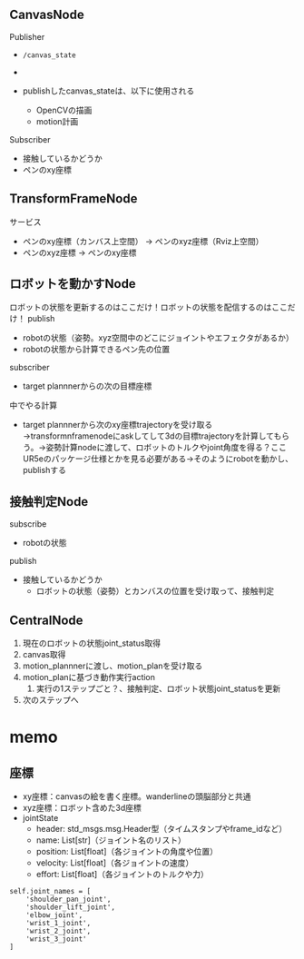 
## CanvasNode
Publisher
- `/canvas_state`

- 
- publishしたcanvas_stateは、以下に使用される
    - OpenCVの描画
    - motion計画

Subscriber
- 接触しているかどうか
- ペンのxy座標


## TransformFrameNode
サービス
- ペンのxy座標（カンバス上空間） → ペンのxyz座標（Rviz上空間）
- ペンのxyz座標 → ペンのxy座標 


## ロボットを動かすNode
ロボットの状態を更新するのはここだけ！ロボットの状態を配信するのはここだけ！
publish
- robotの状態（姿勢。xyz空間中のどこにジョイントやエフェクタがあるか）
- robotの状態から計算できるペン先の位置

subscriber
- target plannnerからの次の目標座標

中でやる計算
- target plannnerから次のxy座標trajectoryを受け取る→transformnframenodeにaskしてして3dの目標trajectoryを計算してもらう。→姿勢計算nodeに渡して、ロボットのトルクやjoint角度を得る？ここUR5eのパッケージ仕様とかを見る必要がある→そのようにrobotを動かし、publishする



## 接触判定Node
subscribe
- robotの状態

publish 
- 接触しているかどうか
    - ロボットの状態（姿勢）とカンバスの位置を受け取って、接触判定



## CentralNode
1. 現在のロボットの状態joint_status取得
2. canvas取得
3. motion_plannnerに渡し、motion_planを受け取る
4. motion_planに基づき動作実行action
    1. 実行の1ステップごと？、接触判定、ロボット状態joint_statusを更新
5. 次のステップへ



# memo
## 座標
- xy座標：canvasの絵を書く座標。wanderlineの頭脳部分と共通
- xyz座標：ロボット含めた3d座標
- jointState
    - header: std_msgs.msg.Header型（タイムスタンプやframe_idなど）
    - name: List[str]（ジョイント名のリスト）
    - position: List[float]（各ジョイントの角度や位置）
    - velocity: List[float]（各ジョイントの速度）
    - effort: List[float]（各ジョイントのトルクや力）
```
self.joint_names = [
    'shoulder_pan_joint',
    'shoulder_lift_joint', 
    'elbow_joint',
    'wrist_1_joint',
    'wrist_2_joint',
    'wrist_3_joint'
]
```